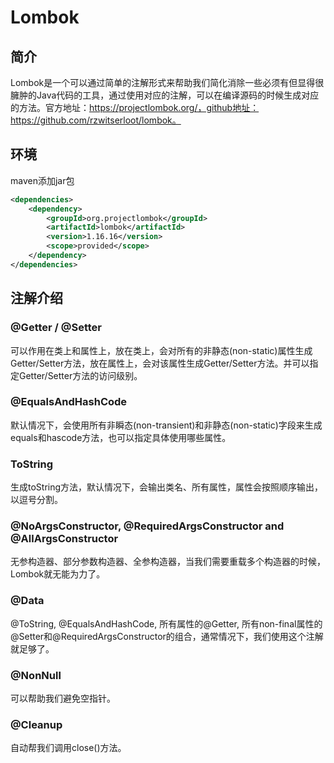 # Lombok

## 简介

Lombok是一个可以通过简单的注解形式来帮助我们简化消除一些必须有但显得很臃肿的Java代码的工具，通过使用对应的注解，可以在编译源码的时候生成对应的方法。官方地址：https://projectlombok.org/，github地址：https://github.com/rzwitserloot/lombok。

## 环境

maven添加jar包

```xml
<dependencies> 
    <dependency> 
        <groupId>org.projectlombok</groupId> 
        <artifactId>lombok</artifactId> 
        <version>1.16.16</version> 
        <scope>provided</scope> 
    </dependency> 
</dependencies>
```

## 注解介绍

### @Getter / @Setter

可以作用在类上和属性上，放在类上，会对所有的非静态(non-static)属性生成Getter/Setter方法，放在属性上，会对该属性生成Getter/Setter方法。并可以指定Getter/Setter方法的访问级别。

### @EqualsAndHashCode

默认情况下，会使用所有非瞬态(non-transient)和非静态(non-static)字段来生成equals和hascode方法，也可以指定具体使用哪些属性。

### ToString

生成toString方法，默认情况下，会输出类名、所有属性，属性会按照顺序输出，以逗号分割。

### @NoArgsConstructor, @RequiredArgsConstructor and @AllArgsConstructor

无参构造器、部分参数构造器、全参构造器，当我们需要重载多个构造器的时候，Lombok就无能为力了。

### @Data

@ToString, @EqualsAndHashCode, 所有属性的@Getter, 所有non-final属性的@Setter和@RequiredArgsConstructor的组合，通常情况下，我们使用这个注解就足够了。

### @NonNull

可以帮助我们避免空指针。

### @Cleanup

自动帮我们调用close()方法。